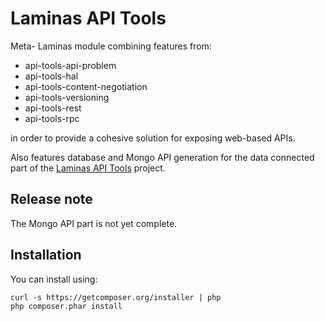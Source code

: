 Laminas API Tools
=========

Meta- Laminas module combining features from:

- api-tools-api-problem
- api-tools-hal
- api-tools-content-negotiation
- api-tools-versioning
- api-tools-rest
- api-tools-rpc

in order to provide a cohesive solution for exposing web-based APIs.

Also features database and Mongo API generation for the data connected part of
the [Laminas API Tools](http://www.api-tools.getlaminas.org) project.


Release note
------------

The Mongo API part is not yet complete.


Installation
------------

You can install using:

```
curl -s https://getcomposer.org/installer | php
php composer.phar install
```

